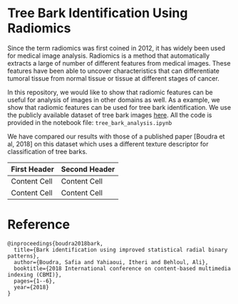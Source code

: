 # Tree Bark Identification Using Radiomics 
Since the term radiomics was first coined in 2012, it has widely been used for medical image analysis. Radiomics is a method that automatically extracts a large of number of different features from medical images. These features have been able to uncover characteristics that can differentiate tumoral tissue from normal tissue or tissue at different stages of cancer.

In this repository, we would like to show that radiomic features can be useful for analysis of images in other domains as well. As a example, we show that radiomic features can be used for tree bark identification. We use the publicly available dataset of tree bark images [here](https://www.vicos.si/resources/trunk12/). All the code is provided in the notebook file: ```tree_bark_analysis.ipynb```

We have compared our results with those of a published paper [Boudra et al, 2018] on this dataset which uses a different texture descriptor for classification of tree barks. 

| First Header  | Second Header |
| ------------- | ------------- |
| Content Cell  | Content Cell  |
| Content Cell  | Content Cell  |

# Reference 
```
@inproceedings{boudra2018bark,
  title={Bark identification using improved statistical radial binary patterns},
  author={Boudra, Safia and Yahiaoui, Itheri and Behloul, Ali},
  booktitle={2018 International conference on content-based multimedia indexing (CBMI)},
  pages={1--6},
  year={2018}
}
```